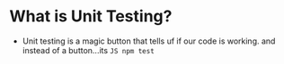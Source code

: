 # What is Unit Testing?

* Unit testing is a magic button that tells uf if our code is working. and instead of a button...its ```JS npm test```